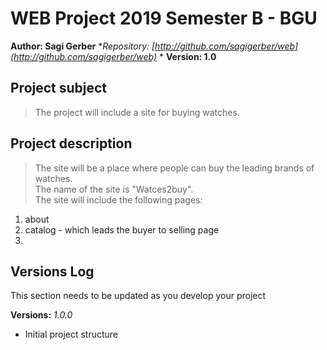 # WEB Project 2019 Semester B - BGU
**Author: Sagi Gerber**
**Repository:
[http://github.com/sagigerber/web](http://github.com/sagigerber/web)*
*
**Version: 1.0**
## Project subject
> The project will include a site for buying watches. 
## Project description
> The site will be a place where people can buy the leading brands of watches. <br/> 
The name of the site is "Watces2buy".<br/>
The site will include the following pages:
1. about
2. catalog - which leads the buyer to selling page
3. 
## Versions Log
 This section needs to be updated as you develop your project

**Versions:**
*1.0.0*
- Initial project structure 
